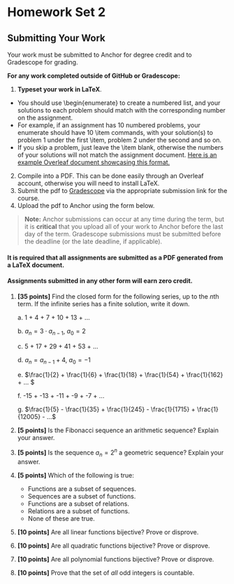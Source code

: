 <!--meta exposure: repeat -->
<!--meta assessmentFormat: ProblemSet -->
<!--meta submissionVia: Gradescope -->
<!--meta instructionType: specific -->
<!--meta submissionFormatFlexibility: no -->
<!--meta submissionTopicFlexibility: no -->
<!--meta rubricAvailable: no -->
<!--meta rubricShared: no -->
<!--meta groupWork: no -->
<!--meta automatedGrading: 0 -->
<!--meta studentInstructionsLink: course-discrete-mathematics/src/lessons/module-02/module2hw.md -->
<!--meta topics:  -->

# Homework Set 2

## Submitting Your Work

Your work must be submitted to Anchor for degree credit and to Gradescope for grading.

**For any work completed outside of GitHub or Gradescope:**

1. **Typeset your work in LaTeX**.
 - You should use \\begin\{enumerate\} to create a numbered list, and your solutions to each problem should match with the corresponding number on the assignment.
 - For example, if an assignment has 10 numbered problems, your enumerate should have 10 \\item commands, with your solution(s) to problem 1 under the first \\item, problem 2 under the second and so on.
 - If you skip a problem, just leave the \\item blank, otherwise the numbers of your solutions will not match the assignment document.
[Here is an example Overleaf document showcasing this format.](https://www.overleaf.com/read/zqjgpnxycycd#e88392)
2. Compile into a PDF. This can be done easily through an Overleaf account, otherwise you will need to install LaTeX.
3. Submit the pdf to [Gradescope](https://www.gradescope.com) via the appropriate submission link for the course.
4. Upload the pdf to Anchor using the form below.

> **Note:** Anchor submissions can occur at any time during the term, but it is **critical** that you upload all of your work to
> Anchor before the last day of the term.  Gradescope submissions must be submitted before the deadline (or the late deadline, if applicable).

#### It is required that all assignments are submitted as a PDF generated from a LaTeX document.

#### Assignments submitted in any other form will earn zero credit.

1. **[35 points]** Find the closed form for the following series, up to the $n$th term. If the infinite series has a finite solution, write it down.

    a. 1 + 4 + 7 + 10 + 13 + ...

    b. $a_n = 3 \cdot a_{n-1}$, $a_0 = 2$

    c. 5 + 17 + 29 + 41 + 53 + ...

    d. $a_n = a_{n-1} + 4$, $a_0 = -1$

    e. $\frac{1}{2} + \frac{1}{6} + \frac{1}{18} + \frac{1}{54} + \frac{1}{162} + ... $

    f. -15 + -13 + -11 + -9 + -7 + ...
    
    g. $\frac{1}{5} - \frac{1}{35} + \frac{1}{245} - \frac{1}{1715} + \frac{1}{12005} - ...$

2. **[5 points]** Is the Fibonacci sequence an arithmetic sequence? Explain your answer.

3. **[5 points]** Is the sequence $a_n = 2^n$ a geometric sequence? Explain your answer.

4. **[5 points]** Which of the following is true:

    - Functions are a subset of sequences.
    - Sequences are a subset of functions.
    - Functions are a subset of relations.
    - Relations are a subset of functions.
    - None of these are true.

5. **[10 points]** Are all linear functions bijective? Prove or disprove.

6. **[10 points]** Are all quadratic functions bijective? Prove or disprove.

7. **[10 points]** Are all polynomial functions bijective? Prove or disprove.

8. **[10 points]** Prove that the set of _all_ odd integers is countable.